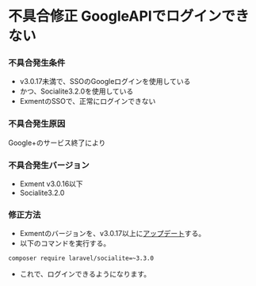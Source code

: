 # 不具合修正 GoogleAPIでログインできない
### 不具合発生条件
- v3.0.17未満で、SSOのGoogleログインを使用している
- かつ、Socialite3.2.0を使用している
- ExmentのSSOで、正常にログインできない

### 不具合発生原因
Google+のサービス終了により

### 不具合発生バージョン
- Exment v3.0.16以下
- Socialite3.2.0

### 修正方法
- Exmentのバージョンを、v3.0.17以上に[アップデート](/ja/update)する。
- 以下のコマンドを実行する。

~~~
composer require laravel/socialite=~3.3.0
~~~

- これで、ログインできるようになります。